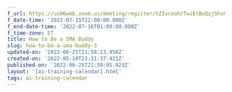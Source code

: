 ```yaml
---
f_url: https://us06web.zoom.us/meeting/register/tZIvceuhrTwiEtBuQzjShsQcRKhylJBkuvic
f_date-time: '2022-07-15T22:00:00.000Z'
f_end-date-time: '2022-07-16T01:00:00.000Z'
f_time-zone: ET
title: How to Be a SMA Buddy
slug: how-to-be-a-sma-buddy-3
updated-on: '2022-06-25T21:58:23.958Z'
created-on: '2022-05-18T23:31:37.421Z'
published-on: '2022-06-25T21:59:05.923Z'
layout: '[ai-training-calendar].html'
tags: ai-training-calendar
---
```




